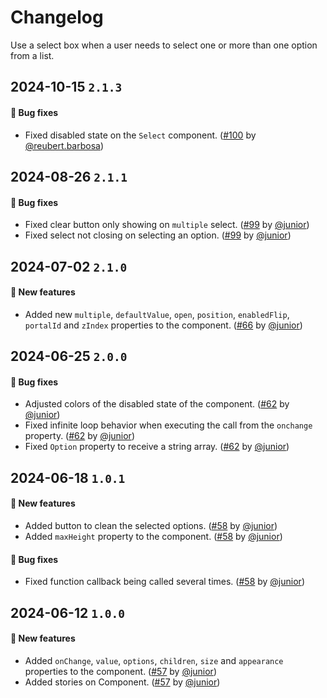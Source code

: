 # Changelog

Use a select box when a user needs to select one or more than one option from a list.

## 2024-10-15 `2.1.3`

#### 🐛 Bug fixes

- Fixed disabled state on the `Select` component. ([#100](https://git.rarolabs.com.br/frontend/rarui/-/merge_requests/100) by [@reubert.barbosa](https://git.rarolabs.com.br/reubert.barbosa))

## 2024-08-26 `2.1.1`

#### 🐛 Bug fixes

- Fixed clear button only showing on `multiple` select. ([#99](https://git.rarolabs.com.br/frontend/rarui/-/merge_requests/99) by [@junior](https://git.rarolabs.com.br/junior))
- Fixed select not closing on selecting an option. ([#99](https://git.rarolabs.com.br/frontend/rarui/-/merge_requests/99) by [@junior](https://git.rarolabs.com.br/junior))

## 2024-07-02 `2.1.0`

#### 🎉 New features

- Added new `multiple`, `defaultValue`, `open`, `position`, `enabledFlip`, `portalId` and `zIndex` properties to the component. ([#66](https://git.rarolabs.com.br/frontend/rarui/-/merge_requests/66) by [@junior](https://git.rarolabs.com.br/junior))

## 2024-06-25 `2.0.0`

#### 🐛 Bug fixes

- Adjusted colors of the disabled state of the component. ([#62](https://git.rarolabs.com.br/frontend/rarui/-/merge_requests/62) by [@junior](https://git.rarolabs.com.br/junior))
- Fixed infinite loop behavior when executing the call from the `onchange` property. ([#62](https://git.rarolabs.com.br/frontend/rarui/-/merge_requests/62) by [@junior](https://git.rarolabs.com.br/junior))
- Fixed `Option` property to receive a string array. ([#62](https://git.rarolabs.com.br/frontend/rarui/-/merge_requests/62) by [@junior](https://git.rarolabs.com.br/junior))

## 2024-06-18 `1.0.1`

#### 🎉 New features

- Added button to clean the selected options. ([#58](https://git.rarolabs.com.br/frontend/rarui/-/merge_requests/58) by [@junior](https://git.rarolabs.com.br/junior))
- Added `maxHeight` property to the component. ([#58](https://git.rarolabs.com.br/frontend/rarui/-/merge_requests/58) by [@junior](https://git.rarolabs.com.br/junior))

#### 🐛 Bug fixes

- Fixed function callback being called several times. ([#58](https://git.rarolabs.com.br/frontend/rarui/-/merge_requests/58) by [@junior](https://git.rarolabs.com.br/junior))

## 2024-06-12 `1.0.0`

#### 🎉 New features

- Added `onChange`, `value`, `options`, `children`, `size` and `appearance` properties to the component. ([#57](https://git.rarolabs.com.br/frontend/rarui/-/merge_requests/57) by [@junior](https://git.rarolabs.com.br/junior))
- Added stories on Component. ([#57](https://git.rarolabs.com.br/frontend/rarui/-/merge_requests/57) by [@junior](https://git.rarolabs.com.br/junior))

<!-- #### 🛠 Breaking changes -->

<!-- #### 📚 3rd party library updates -->

<!-- #### 🎉 New features -->

<!-- #### 🐛 Bug fixes -->

<!-- #### 💡 Others -->
